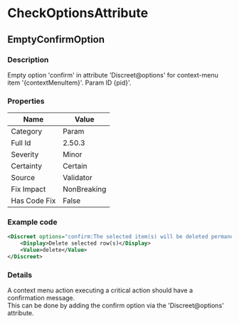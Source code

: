 ﻿---  
uid: Validator_2_50_3  
---

# CheckOptionsAttribute

## EmptyConfirmOption

### Description

Empty option 'confirm' in attribute 'Discreet@options' for context\-menu item '{contextMenuItem}'. Param ID {pid}'.

### Properties

| Name         | Value       |
| ------------ | ----------- |
| Category     | Param       |
| Full Id      | 2.50.3      |
| Severity     | Minor       |
| Certainty    | Certain     |
| Source       | Validator   |
| Fix Impact   | NonBreaking |
| Has Code Fix | False       |

### Example code

```xml
<Discreet options="confirm:The selected item(s) will be deleted permanently.">
    <Display>Delete selected row(s)</Display>
    <Value>delete</Value>
</Discreet>
```

### Details

A context menu action executing a critical action should have a confirmation message.  
This can be done by adding the confirm option via the 'Discreet@options' attribute.
